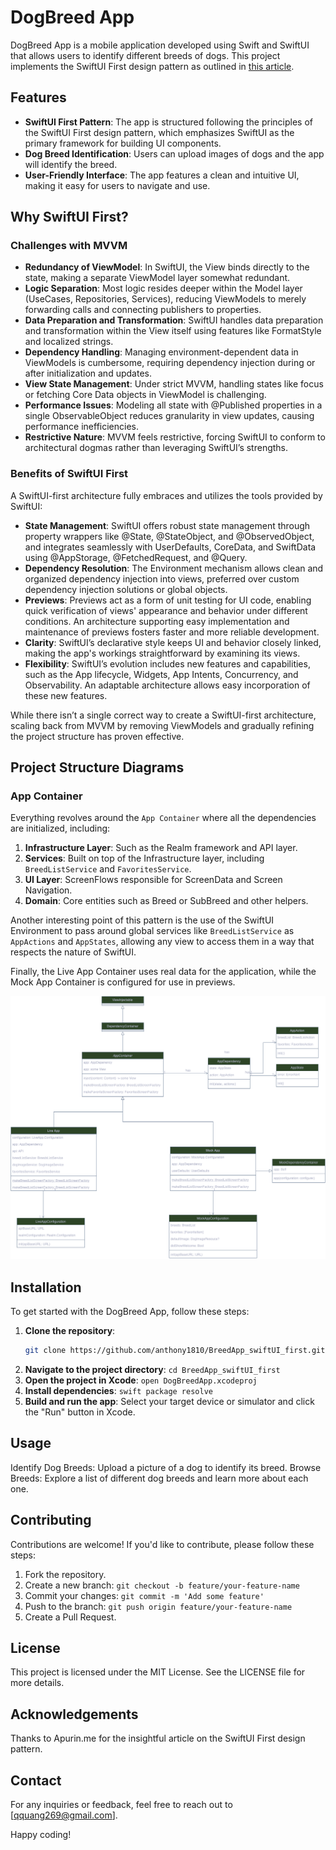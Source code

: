 # DogBreed App

DogBreed App is a mobile application developed using Swift and SwiftUI that allows users to identify different breeds of dogs. This project implements the SwiftUI First design pattern as outlined in [this article](https://apurin.me/articles/swiftui-first/).

## Features

- **SwiftUI First Pattern**: The app is structured following the principles of the SwiftUI First design pattern, which emphasizes SwiftUI as the primary framework for building UI components.
- **Dog Breed Identification**: Users can upload images of dogs and the app will identify the breed.
- **User-Friendly Interface**: The app features a clean and intuitive UI, making it easy for users to navigate and use.

## Why SwiftUI First?

### Challenges with MVVM

- **Redundancy of ViewModel**: In SwiftUI, the View binds directly to the state, making a separate ViewModel layer somewhat redundant.
- **Logic Separation**: Most logic resides deeper within the Model layer (UseCases, Repositories, Services), reducing ViewModels to merely forwarding calls and connecting publishers to properties.
- **Data Preparation and Transformation**: SwiftUI handles data preparation and transformation within the View itself using features like FormatStyle and localized strings.
- **Dependency Handling**: Managing environment-dependent data in ViewModels is cumbersome, requiring dependency injection during or after initialization and updates.
- **View State Management**: Under strict MVVM, handling states like focus or fetching Core Data objects in ViewModel is challenging.
- **Performance Issues**: Modeling all state with @Published properties in a single ObservableObject reduces granularity in view updates, causing performance inefficiencies.
- **Restrictive Nature**: MVVM feels restrictive, forcing SwiftUI to conform to architectural dogmas rather than leveraging SwiftUI’s strengths.

### Benefits of SwiftUI First

A SwiftUI-first architecture fully embraces and utilizes the tools provided by SwiftUI:

- **State Management**: SwiftUI offers robust state management through property wrappers like @State, @StateObject, and @ObservedObject, and integrates seamlessly with UserDefaults, CoreData, and SwiftData using @AppStorage, @FetchedRequest, and @Query.
- **Dependency Resolution**: The Environment mechanism allows clean and organized dependency injection into views, preferred over custom dependency injection solutions or global objects.
- **Previews**: Previews act as a form of unit testing for UI code, enabling quick verification of views' appearance and behavior under different conditions. An architecture supporting easy implementation and maintenance of previews fosters faster and more reliable development.
- **Clarity**: SwiftUI’s declarative style keeps UI and behavior closely linked, making the app's workings straightforward by examining its views.
- **Flexibility**: SwiftUI’s evolution includes new features and capabilities, such as the App lifecycle, Widgets, App Intents, Concurrency, and Observability. An adaptable architecture allows easy incorporation of these new features.

While there isn’t a single correct way to create a SwiftUI-first architecture, scaling back from MVVM by removing ViewModels and gradually refining the project structure has proven effective.

## Project Structure Diagrams
### App Container
Everything revolves around the `App Container` where all the dependencies are initialized, including:

1. **Infrastructure Layer**: Such as the Realm framework and API layer.
2. **Services**: Built on top of the Infrastructure layer, including `BreedListService` and `FavoritesService`.
3. **UI Layer**: ScreenFlows responsible for ScreenData and Screen Navigation.
4. **Domain**: Core entities such as Breed or SubBreed and other helpers.

Another interesting point of this pattern is the use of the SwiftUI Environment to pass around global services like `BreedListService` as `AppActions` and `AppStates`, allowing any view to access them in a way that respects the nature of SwiftUI.

Finally, the Live App Container uses real data for the application, while the Mock App Container is configured for use in previews.

![Project Structure](diagrams/AppContainerDiagram.png)

## Installation

To get started with the DogBreed App, follow these steps:

1. **Clone the repository**:
   ```sh
   git clone https://github.com/anthony1810/BreedApp_swiftUI_first.git
2. **Navigate to the project directory**:
   ```cd BreedApp_swiftUI_first```
3. **Open the project in Xcode**:
   ```open DogBreedApp.xcodeproj```
4. **Install dependencies**:
   ```swift package resolve```
5. **Build and run the app**:
Select your target device or simulator and click the "Run" button in Xcode.

## Usage
Identify Dog Breeds: Upload a picture of a dog to identify its breed.
Browse Breeds: Explore a list of different dog breeds and learn more about each one.

## Contributing

Contributions are welcome! If you'd like to contribute, please follow these steps:

1. Fork the repository.
2. Create a new branch:
```git checkout -b feature/your-feature-name```
3. Commit your changes:
```git commit -m 'Add some feature'```
4. Push to the branch:
```git push origin feature/your-feature-name```
5. Create a Pull Request.

## License
This project is licensed under the MIT License. See the LICENSE file for more details.

## Acknowledgements

Thanks to Apurin.me for the insightful article on the SwiftUI First design pattern.

## Contact
For any inquiries or feedback, feel free to reach out to [qquang269@gmail.com].

Happy coding!
